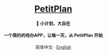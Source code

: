 <div align="center">

# [PetitPlan](https://p.solariix.com)

#### 📒 小计划，大自在

#### 一个简约的待办APP，让每一天，从 PetitPlan 开始

简体中文 · [English](./README_en.md)

</div>